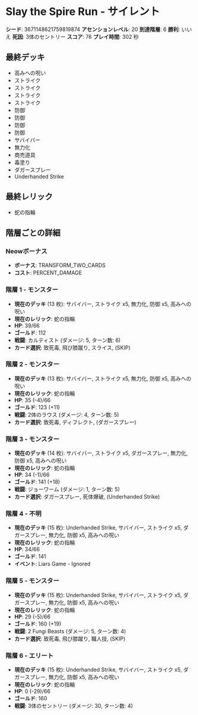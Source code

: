 # Slay the Spire Run - サイレント

**シード**: 3671148621759819874
**アセンションレベル**: 20
**到達階層**: 6
**勝利**: いいえ
**死因**: 3体のセントリー
**スコア**: 76
**プレイ時間**: 302 秒

## 最終デッキ
- 高みへの呪い
- ストライク
- ストライク
- ストライク
- ストライク
- 防御
- 防御
- 防御
- 防御
- サバイバー
- 無力化
- 商売道具
- 毒塗り
- ダガースプレー
- Underhanded Strike

## 最終レリック
- 蛇の指輪

## 階層ごとの詳細

### Neowボーナス
- **ボーナス**: TRANSFORM_TWO_CARDS
- **コスト**: PERCENT_DAMAGE

### 階層 1 - モンスター
- **現在のデッキ** (13 枚): サバイバー, ストライク x5, 無力化, 防御 x5, 高みへの呪い
- **現在のレリック**: 蛇の指輪
- **HP**: 39/66
- **ゴールド**: 112
- **戦闘**: カルティスト (ダメージ: 5, ターン数: 6)
- **カード選択**: 致死毒, 飛び膝蹴り, スライス, (SKIP)

### 階層 2 - モンスター
- **現在のデッキ** (13 枚): サバイバー, ストライク x5, 無力化, 防御 x5, 高みへの呪い
- **現在のレリック**: 蛇の指輪
- **HP**: 35 (-4)/66
- **ゴールド**: 123 (+11)
- **戦闘**: 2体のラウス (ダメージ: 4, ターン数: 5)
- **カード選択**: 致死毒, ディフレクト, (ダガースプレー)

### 階層 3 - モンスター
- **現在のデッキ** (14 枚): サバイバー, ストライク x5, ダガースプレー, 無力化, 防御 x5, 高みへの呪い
- **現在のレリック**: 蛇の指輪
- **HP**: 34 (-1)/66
- **ゴールド**: 141 (+18)
- **戦闘**: ジョーワーム (ダメージ: 1, ターン数: 5)
- **カード選択**: ダガースプレー, 死体爆破, (Underhanded Strike)

### 階層 4 - 不明
- **現在のデッキ** (15 枚): Underhanded Strike, サバイバー, ストライク x5, ダガースプレー, 無力化, 防御 x5, 高みへの呪い
- **現在のレリック**: 蛇の指輪
- **HP**: 34/66
- **ゴールド**: 141
- **イベント**: Liars Game - Ignored

### 階層 5 - モンスター
- **現在のデッキ** (15 枚): Underhanded Strike, サバイバー, ストライク x5, ダガースプレー, 無力化, 防御 x5, 高みへの呪い
- **現在のレリック**: 蛇の指輪
- **HP**: 29 (-5)/66
- **ゴールド**: 160 (+19)
- **戦闘**: 2 Fungi Beasts (ダメージ: 5, ターン数: 4)
- **カード選択**: 致死毒, 飛び膝蹴り, 職人技, (SKIP)

### 階層 6 - エリート
- **現在のデッキ** (15 枚): Underhanded Strike, サバイバー, ストライク x5, ダガースプレー, 無力化, 防御 x5, 高みへの呪い
- **現在のレリック**: 蛇の指輪
- **HP**: 0 (-29)/66
- **ゴールド**: 160
- **戦闘**: 3体のセントリー (ダメージ: 30, ターン数: 4)
